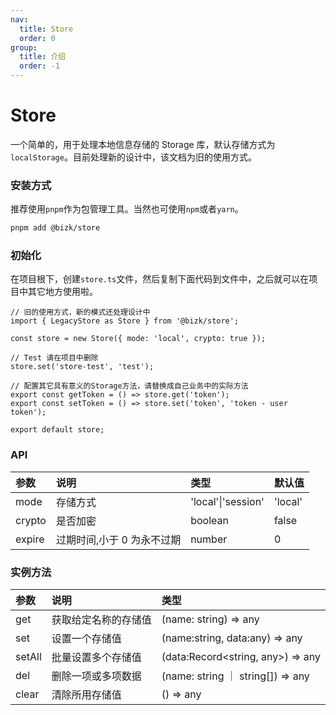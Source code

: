 ```yaml
---
nav:
  title: Store
  order: 0
group:
  title: 介绍
  order: -1
---
```


# Store

一个简单的，用于处理本地信息存储的 Storage 库，默认存储方式为`localStorage`。目前处理新的设计中，该文档为旧的使用方式。

### 安装方式

推荐使用`pnpm`作为包管理工具。当然也可使用`npm`或者`yarn`。

```bash
pnpm add @bizk/store
```

### 初始化

在项目根下，创建`store.ts`文件，然后复制下面代码到文件中，之后就可以在项目中其它地方使用啦。

```tsx ｜ pure
// 旧的使用方式，新的模式还处理设计中
import { LegacyStore as Store } from '@bizk/store';

const store = new Store({ mode: 'local', crypto: true });

// Test 请在项目中删除
store.set('store-test', 'test');

// 配置其它具有意义的Storage方法，请替换成自己业务中的实际方法
export const getToken = () => store.get('token');
export const setToken = () => store.set('token', 'token - user token');

export default store;
```

### API

| 参数   | 说明                       | 类型               | 默认值  |
| :----- | :------------------------- | :----------------- | :------ |
| mode   | 存储方式                   | 'local'\|'session' | 'local' |
| crypto | 是否加密                   | boolean            | false   |
| expire | 过期时间,小于 0 为永不过期 | number             | 0       |

### 实例方法

| 参数   | 说明                 | 类型                              |
| :----- | :------------------- | :-------------------------------- |
| get    | 获取给定名称的存储值 | (name: string) => any             |
| set    | 设置一个存储值       | (name:string, data:any) => any    |
| setAll | 批量设置多个存储值   | (data:Record<string, any>) => any |
| del    | 删除一项或多项数据   | (name: string ｜ string[]) => any |
| clear  | 清除所用存储值       | () => any                         |
